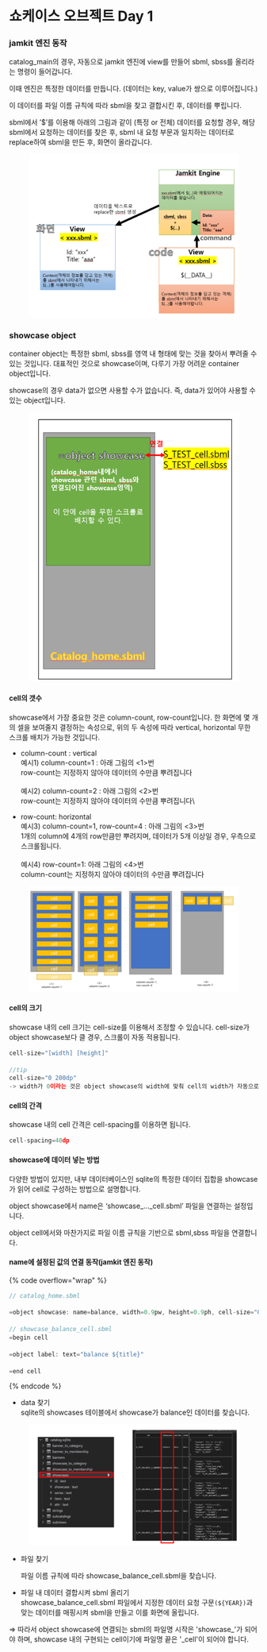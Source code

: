 # 쇼케이스 오브젝트 Day 1

### jamkit 엔진 동작

catalog\_main의 경우, 자동으로 jamkit 엔진에 view를 만들어 sbml, sbss를 올리라는 명령이 들어갑니다.

이때 엔진은 특정한 데이터를 만듭니다. (데이터는 key, value가 쌍으로 이루어집니다.)

이 데이터를 파일 이름 규칙에 따라 sbml을 찾고 결합시킨 후, 데이터를 뿌립니다.

sbml에서 ’$’를 이용해 아래의 그림과 같이 (특정 or 전체) 데이터를 요청할 경우, 해당 sbml에서 요청하는 데이터를 찾은 후, sbml 내 요청 부문과 일치하는 데이터로 replace하여 sbml을 만든 후, 화면이 올라갑니다.

<figure><img src="../.gitbook/assets/image.png" alt=""><figcaption></figcaption></figure>

### showcase object

container object는 특정한 sbml, sbss를 영역 내 형태에 맞는 것을 찾아서 뿌려줄 수 있는 것입니다. 대표적인 것으로 showcase이며, 다루기 가장 어려운 container object입니다.

showcase의 경우 data가 없으면 사용할 수가 없습니다. 즉, data가 있어야 사용할 수 있는 object입니다.

<figure><img src="../.gitbook/assets/image (34).png" alt=""><figcaption></figcaption></figure>

#### cell의 갯수

showcase에서 가장 중요한 것은 column-count, row-count입니다. 한 화면에 몇 개의 셀을 보여줄지 결정하는 속성으로, 위의 두 속성에 따라 vertical, horizontal 무한 스크롤 배치가 가능한 것입니다.

* column-count : vertical\
  예시1) column-count=1 : 아래 그림의 <1>번\
  row-count는 지정하지 않아야 데이터의 수만큼 뿌려집니다\
  \
  예시2) column-count=2 : 아래 그림의 <2>번\
  row-count는 지정하지 않아야 데이터의 수만큼 뿌려집니다\

* row-count: horizontal\
  예시3) column-count=1, row-count=4 : 아래 그림의 <3>번\
  1개의 column에 4개의 row만큼만 뿌려지며, 데이터가 5개 이상일 경우, 우측으로 스크롤됩니다.\
  \
  예시4) row-count=1: 아래 그림의 <4>번\
  column-count는 지정하지 않아야 데이터의 수만큼 뿌려집니다

<figure><img src="../.gitbook/assets/image (24).png" alt=""><figcaption></figcaption></figure>

#### cell의 크기

showcase 내의 cell 크기는 cell-size를 이용해서 조정할 수 있습니다. cell-size가 object showcase보다 클 경우, 스크롤이 자동 적용됩니다.

```javascript
cell-size="[width] [height]"

//tip
cell-size="0 200dp"
-> width가 0이라는 것은 object showcase의 width에 맞춰 cell의 width가 자동으로 조정되는 것입니다.
```

#### cell의 간격

showcase 내의 cell 간격은 cell-spacing를 이용하면 됩니다.

```javascript
cell-spacing=40dp
```

#### showcase에 데이터 넣는 방법

다양한 방법이 있지만, 내부 데이터베이스인 sqlite의 특정한 데이터 집합을 showcase가 읽어 cell로 구성하는 방법으로 설명합니다.

object showcase에서 name은 ‘showcase\_…\_cell.sbml’ 파일을 연결하는 설정입니다.

object cell에서와 마찬가지로 파일 이름 규칙을 기반으로 sbml,sbss 파일을 연결합니다.

#### name에 설정된 값의 연결 동작(jamkit 엔진 동작)

{% code overflow="wrap" %}
```javascript
// catalog_home.sbml

=object showcase: name=balance, width=0.9pw, height=0.9ph, cell-size="0 30dp", cell-spacing=10dp

// showcase_balance_cell.sbml
=begin cell

=object label: text="balance ${title}"

=end cell
```
{% endcode %}

* data 찾기\
  sqlite의 showcases 테이블에서 showcase가 balance인 데이터를 찾습니다.

<figure><img src="../.gitbook/assets/image (19).png" alt=""><figcaption></figcaption></figure>

*   파일 찾기

    파일 이름 규칙에 따라 showcase\_balance\_cell.sbml을 찾습니다.
* 파일 내 데이터 결합시켜 sbml 올리기\
  showcase\_balance\_cell.sbml 파일에서 지정한 데이터 요청 구문`(${YEAR})`과 맞는 데이터를 매핑시켜 sbml을 만들고 이를 화면에 올립니다.

⇒ 따라서 object showcase에 연결되는 sbml의 파일명 시작은 'showcase\_'가 되어야 하며, showcase 내의 구현되는 cell이기에 파일명 끝은 '\_cell'이 되어야 합니다.
